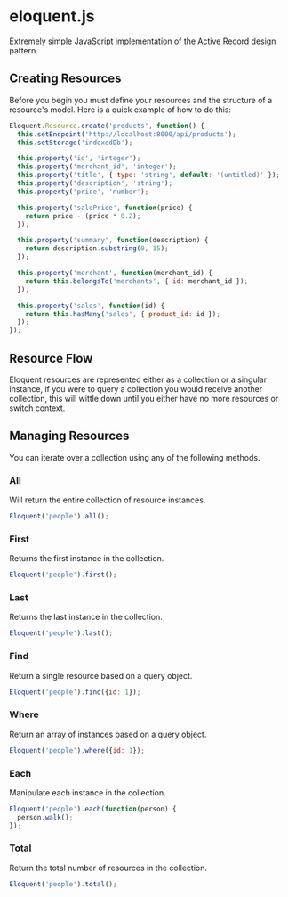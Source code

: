 eloquent.js
================

Extremely simple JavaScript implementation of the Active Record design pattern.

## Creating Resources

Before you begin you must define your resources and the structure of a resource's model. Here is a quick example of how to do this:

```javascript
Eloquent.Resource.create('products', function() {
  this.setEndpoint('http://localhost:8000/api/products');
  this.setStorage('indexedDb');

  this.property('id', 'integer');
  this.property('merchant_id', 'integer');
  this.property('title', { type: 'string', default: '(untitled)' });
  this.property('description', 'string');
  this.property('price', 'number');

  this.property('salePrice', function(price) {
    return price - (price * 0.2);
  });

  this.property('summary', function(description) {
    return description.substring(0, 15);
  });

  this.property('merchant', function(merchant_id) {
    return this.belongsTo('merchants', { id: merchant_id });
  });

  this.property('sales', function(id) {
    return this.hasMany('sales', { product_id: id });
  });
});
```

## Resource Flow

Eloquent resources are represented either as a collection or a singular instance, if you were to query a collection you would receive another collection, this will wittle down until you either have no more resources or switch context.

## Managing Resources

You can iterate over a collection using any of the following methods.

### All

Will return the entire collection of resource instances.

```javascript
Eloquent('people').all();
```

### First

Returns the first instance in the collection.

```javascript
Eloquent('people').first();
```

### Last

Returns the last instance in the collection.

```javascript
Eloquent('people').last();
```

### Find

Return a single resource based on a query object.

```javascript
Eloquent('people').find({id: 1});
```

### Where

Return an array of instances based on a query object.

```javascript
Eloquent('people').where({id: 1});
```

### Each

Manipulate each instance in the collection.

```javascript
Eloquent('people').each(function(person) {
  person.walk();
});
```

### Total

Return the total number of resources in the collection.

```javascript
Eloquent('people').total();
```
